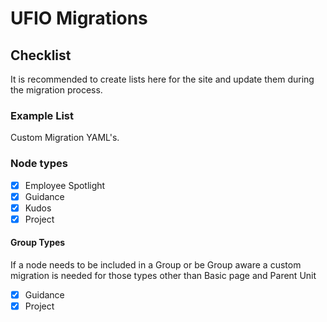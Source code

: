 # UFIO Migrations

## Checklist

It is recommended to create lists here for the site and update them during the migration process.

### Example List

Custom Migration YAML's.

### Node types

- [X] Employee Spotlight
- [x] Guidance
- [X] Kudos
- [X] Project

#### Group Types

If a node needs to be included in a Group or be Group aware a custom migration is needed for those types other than
Basic page and Parent Unit

- [x] Guidance
- [X] Project
